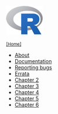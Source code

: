 <div class="row">
<div class="col-xs-6 col-sm-12">

<a href="/"><img src = "./contents/R_logo.png" width = "100" height = "78" alt = "R" /></a>

<small>[[Home]](http://copula.r-forge.r-project.org/book)</small>

* [About](about.html)
* [Documentation](doc.html)
* [Reporting bugs](bugs.html)
* [Errata](errata.html)
* [Chapter 2](02_copulas.html)
* [Chapter 3](03_classes_sampling.html)
* [Chapter 4](04_fitting.html)
* [Chapter 5](05_gof.html)
* [Chapter 6](06_misc.html)

</div>
</div>
